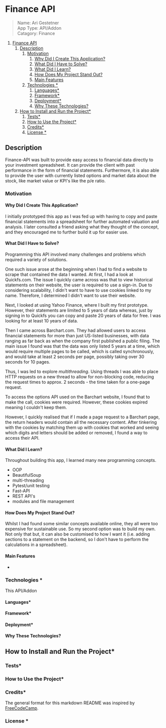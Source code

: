 # Finance API
> Name: Ari Gestetner  
App Type: API/Addon  
Catagory: Finance



<!-- 
## Table of Contents
1. [Description](#description)  
    1. [Motivation](#motivation)
        1. [What Did I Have to Solve](#what-did-i-have-to-solve)
        2. [What Did I Learn](#what-did-i-learn)
        3. [How Does My Project Stand Out](#how-does-my-project-stand-out)
        4. [Main Features](#main-features)
    2. [Technologies](#technologies)
        1. [Languages](#languages)
        2. [Framework](#framework)
        3. [Deployment](#deployment)
2. [How to Install and Run the Project](#how-to-install-and-run-the-project)
    1. [Tests](#tests)
    2. [How to Use the Project](#how-to-use-the-project)
    3. [Credits](#credits)
    4. [License](#license)
     -->
1. [Finance API](#finance-api)
   1. [Description](#description)
      1. [Motivation](#motivation)
         1. [Why Did I Create This Application?](#why-did-i-create-this-application)
         2. [What Did I Have to Solve?](#what-did-i-have-to-solve)
         3. [What Did I Learn?](#what-did-i-learn)
         4. [How Does My Project Stand Out?](#how-does-my-project-stand-out)
         5. [Main Features](#main-features)
      2. [Technologies  \*](#technologies)
         1. [Languages\*](#languages)
         2. [Framework\*](#framework)
         3. [Deployment\*](#deployment)
         4. [Why These Technologies?](#why-these-technologies)
   2. [How to Install and Run the Project\*](#how-to-install-and-run-the-project)
      1. [Tests\*](#tests)
      2. [How to Use the Project\*](#how-to-use-the-project)
      3. [Credits\*](#credits)
      4. [License \*](#license)

## Description
Finance-API was built to provide easy access to financial data directly to your investment spreadsheet. It can provide the client with past performance in the form of financial statements. Furthermore, it is also able to provide the user with currently listed options and market data about the stock, like market value or KPI's like the p/e ratio.

### Motivation
#### Why Did I Create This Application?
I initially prototyped this app as I was fed up with having to copy and paste financial statements into a spreadsheet for further automated valuation and analysis. I later consulted a friend asking what they thought of the concept, and they encouraged me to further build it up for easier use.  

#### What Did I Have to Solve?
Programming this API involved many challenges and problems which required a variety of solutions.  

One such issue arose at the beginning when I had to find a website to scrape that contained the data I wanted. 
At first, I had a look at Quickfs.com. The issue I quickly came across was that to view historical statements on their website, the user is required to use a sign-in. Due to considering scalability, I didn't want to have to use cookies linked to my name. Therefore, I determined I didn't want to use their website.

Next, I looked at using Yahoo Finance, where I built my first prototype. However, their statements are limited to 5 years of data whereas, just by signing in to Quickfs you can copy and paste 20 years of data for free. I was looking for at least 10 years of data.

Then I came across Barchart.com. They had allowed users to access financial statements for more than just US-listed businesses, with data ranging as far back as when the company first published a public filing. The main issue I found was that the data was only listed 5 years at a time, which would require multiple pages to be called, which is called synchronously, and would take at least 2 seconds per page, possibly taking over 30 seconds for 10 pages.

Thus, I was led to explore _multithreading_. Using threads I was able to place HTTP requests on a new thread to allow for non-blocking code, reducing the request times to approx. 2 seconds - the time taken for a one-page request.

To access the options API used on the Barchart website, I found that to make the call, cookies were required. However, these cookies expired meaning I couldn't keep them.

However, I quickly realised that if I made a page request to a Barchart page, the return headers would contain all the necessary content. After tinkering with the cookies by matching them up with cookies that worked and seeing which digits and letters should be added or removed, I found a way to access their API.

#### What Did I Learn?
Throughout building this app, I learned many new programming concepts.
- OOP
- BeautifulSoup
- multi-threading
- Pytest/unit testing
- Fast-API
- REST API's
- modules and file management
#### How Does My Project Stand Out?
Whilst I had found some similar concepts available online, they all were too expensive for sustainable use. So my second option was to build my own.
Not only that but, it can also be customised to how I want it (i.e. adding sections to a statement on the backend, so I don't have to perform the calculations in a spreadsheet).
#### Main Features
- 

### Technologies  *
This API/Addon
#### Languages*
#### Framework*
#### Deployment*
#### Why These Technologies?

## How to Install and Run the Project*

### Tests*

### How to Use the Project*

### Credits*
The general format for this markdown README was inspired by [FreeCodeCamp](https://www.freecodecamp.org/news/how-to-write-a-good-readme-file/).

### License *
